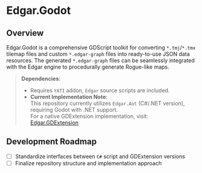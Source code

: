 # Edgar.Godot

## Overview
Edgar.Godot is a comprehensive GDScript toolkit for converting `*.tmj`/`*.tmx` tilemap files and custom `*.edgar-graph` files into ready-to-use JSON data resources. The generated `*.edgar-graph` files can be seamlessly integrated with the Edgar engine to procedurally generate Rogue-like maps.

> **Dependencies**:  
> - Requires `YATI` addon, `Edgar` source scripts are included.
> - **Current Implementation Note**:  
>   This repository currently utilizes `Edgar.Aot` (C#/.NET version), requiring Godot with .NET support.  
>   For a native GDExtension implementation, visit: [Edgar.GDExtension](https://github.com/RickyYCheng/Edgar.GDExtension)

## Development Roadmap
- [ ] Standardize interfaces between `C#` script and GDExtension versions  
- [ ] Finalize repository structure and implementation approach

